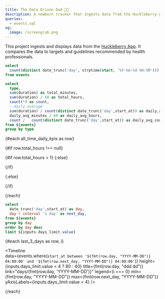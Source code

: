 ```yaml
---
title: The Data Driven Dad 👶🏼
description: A newborn tracker that ingests data from the Huckleberry App and compares to various health guidelines.
queries:
  - events.sql
og:
  image: /screengrab.png
---
```


This project ingests and displays data from the [Huckleberry App](https://huckleberrycare.com/). It compares the data to targets and guidelines recommended by health professionals.

```sql total_days
select 
  count(distinct date_trunc('day', strptime(start, '%Y-%m-%d %H:%M'))) as count
from events
```

<BigValue
  data={total_days}
  value=count
  title="Current Age"
  fmt='0 "days old"'
/>

```sql all_time_daily_kpis
select
  type,
  sum(duration) as total_minutes,
  sum(duration) / 60 as total_hours,
  count(*) as count,
  --daily average
  sum(duration) / count(distinct date_trunc('day',start_at)) as daily_avg_minutes,
  daily_avg_minutes / 60 as daily_avg_hours,
  count /   count(distinct date_trunc('day',start_at)) as daily_avg_count
from ${events}
group by type
```

{#each all_time_daily_kpis as row}

{#if row.total_hours !== null} 

{#if row.total_hours < 1}
<BigValue
  data={row}
  value=daily_avg_minutes
  title="Avg. {row.Type}"
  fmt='0 "minutes"'
/>
{:else}

<BigValue
  data={row}
  value=daily_avg_hours
  title="Avg. {row.Type}"
  fmt='0.0 "hours"'
/>

{/if}

{:else}

<BigValue
  data={row}
  value=daily_avg_count
  title="Avg. {row.Type}s"
  fmt='0 "{row.Type}s"'
/>

{/if}

{/each}




```sql last_3_days
select 
  date_trunc('day',start_at) as day,
  day + interval '1 day' as next_day,
from ${events}
group by day
order by day desc
limit ${inputs.days_limit.value}
```


<Dropdown name=days_limit value=3 title="Data Range">
  <DropdownOption value=3 valueLabel="Last 3 days"/>
  <DropdownOption value=7 valueLabel="Last 7 days"/>
  <DropdownOption value=14 valueLabel="Last 14 days"/>
</Dropdown>
  
  






{#each last_3_days as row, i}

<Timeline   
  data={events.where(`start_at between '${fmt(row.day, "YYYY-MM-DD")} 04:00:00' and '${fmt(row.next_day, "YYYY-MM-DD")} 04:00:00'`)} 
  height={inputs.days_limit.value < 4 ? 80 : 40}
  title={fmt(row.day, "ddd dd")} 
  link="days/{fmt(row.day, 'YYYY-MM-DD')}"
  legend={i === 0}
  min={fmt(row.day, "YYYY-MM-DD")}
  max={fmt(row.next_day, "YYYY-MM-DD")}
  yAxisLabels={inputs.days_limit.value < 4}
/>

{/each}